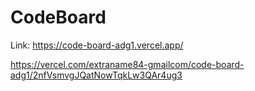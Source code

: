 # CodeBoard

Link: https://code-board-adg1.vercel.app/

https://vercel.com/extraname84-gmailcom/code-board-adg1/2nfVsmvgJQatNowTqkLw3QAr4ug3
